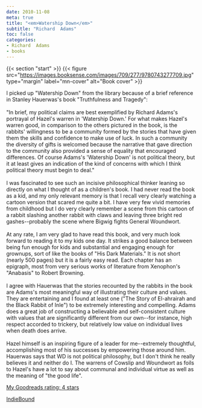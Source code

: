 ```yaml
---
date: 2010-11-08
meta: true
title: "<em>Watership Down</em>"
subtitle: "Richard  Adams"
toc: false
categories:
- Richard  Adams
- books
---
```


{{< section "start" >}}
{{< figure src="https://images.booksense.com/images/709/277/9780743277709.jpg" type="margin" label="mn-cover" alt="Book cover" >}}

I picked up "Watership Down" from the library because of a brief reference in Stanley Hauerwas's book "Truthfulness and Tragedy":<br /><br />"In brief, my political claims are best exemplified by Richard Adams's portrayal of Hazel's warren in 'Watership Down.' For what makes Hazel's warren good, in comparison to the others pictured in the book, is the rabbits' willingness to be a community formed by the stories that have given them the skills and confidence to make use of luck. In such a community the diversity of gifts is welcomed because the narrative that gave direction to the community also provided a sense of equality that encouraged differences. Of course Adams's 'Watership Down' is not political theory, but it at least gives an indication of the kind of concerns with which I think political theory must begin to deal."<br /><br />I was fascinated to see such an incisive philosophical thinker leaning so directly on what I thought of as a children's book. I had never read the book as a kid, and my only relevant memory is that I recall very clearly watching a cartoon version that scared me quite a bit. I have very few vivid memories from childhood but I do very clearly remember a scene from this cartoon of a rabbit slashing another rabbit with claws and leaving three bright red gashes--probably the scene where Bigwig fights General Woundwort.<br /><br />At any rate, I am very glad to have read this book, and very much look forward to reading it to my kids one day. It strikes a good balance between being fun enough for kids and substantial and engaging enough for grownups, sort of like the books of "His Dark Materials." It is not short (nearly 500 pages) but it is a fairly easy read. Each chapter has an epigraph, most from very serious works of literature from Xenophon's "Anabasis" to Robert Browning. <br /><br />I agree with Hauerwas that the stories recounted by the rabbits in the book are Adams's most meaningful way of illustrating their culture and values. They are entertaining and I found at least one ("The Story of El-ahrairah and the Black Rabbit of Inle") to be extremely interesting and compelling. Adams does a great job of constructing a believable and self-consistent culture with values that are significantly different from our own--for instance, high respect accorded to trickery, but relatively low value on individual lives when death does arrive. <br /><br />Hazel himself is an inspiring figure of a leader for me--extremely thoughtful, accomplishing most of his successes by empowering those around him. Hauerwas says that WD is not political philosophy, but I don't think he really believes it and neither do I. The warrens of Cowslip and Woundwort as foils to Hazel's have a lot to say about communal and individual virtue as well as the meaning of "the good life".

[My Goodreads rating: 4 stars](https://www.goodreads.com/review/show/128531922)  

[IndieBound](https://www.indiebound.org/book/9780743277709)
